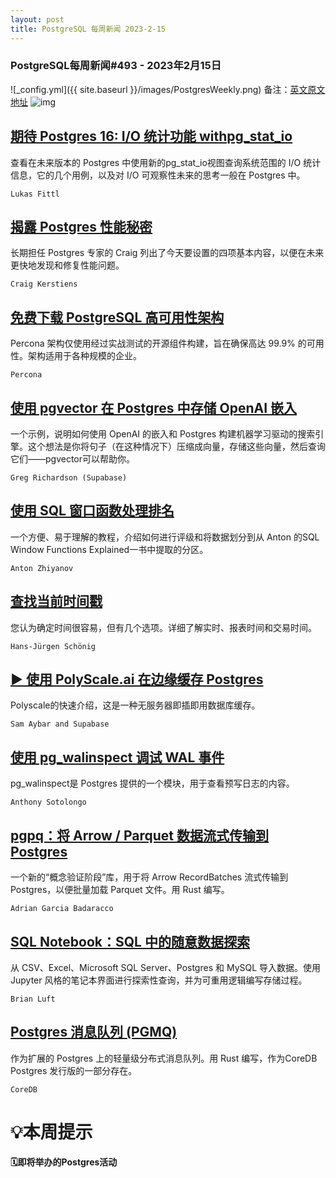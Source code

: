 ```yaml
---
layout: post
title: PostgreSQL 每周新闻 2023-2-15
---
```

### PostgreSQL每周新闻#493 - 2023年2月15日
![_config.yml]({{ site.baseurl }}/images/PostgresWeekly.png)
备注：[英文原文地址](https://postgresweekly.com/issues/493)
![img](https://res.cloudinary.com/cpress/image/upload/c_fill,g_auto,e_trim,w_600,h_120/e_make_transparent/co_white,e_outline:7/iplxngwgax1ktho5k45h.png)
## [期待 Postgres 16: I/O 统计功能 withpg_stat_io](https://postgresweekly.com/link/135374/web)
查看在未来版本的 Postgres 中使用新的pg_stat_io视图查询系统范围的 I/O 统计信息，它的几个用例，以及对 I/O 可观察性未来的思考一般在 Postgres 中。


`Lukas Fittl `
## [揭露 Postgres 性能秘密](https://postgresweekly.com/link/135399/web)
长期担任 Postgres 专家的 Craig 列出了今天要设置的四项基本内容，以便在未来更快地发现和修复性能问题。


`Craig Kerstiens `
## [免费下载 PostgreSQL 高可用性架构](https://postgresweekly.com/link/135376/web)
Percona 架构仅使用经过实战测试的开源组件构建，旨在确保高达 99.9% 的可用性。架构适用于各种规模的企业。


`Percona `
## [使用 pgvector 在 Postgres 中存储 OpenAI 嵌入](https://postgresweekly.com/link/135377/web)
一个示例，说明如何使用 OpenAI 的嵌入和 Postgres 构建机器学习驱动的搜索引擎。这个想法是你将句子（在这种情况下）压缩成向量，存储这些向量，然后查询它们——pgvector可以帮助你。


`Greg Richardson (Supabase) `
## [使用 SQL 窗口函数处理排名](https://postgresweekly.com/link/135401/web)
一个方便、易于理解的教程，介绍如何进行评级和将数据划分到从 Anton 的SQL Window Functions Explained一书中提取的分区。


`Anton Zhiyanov `
## [查找当前时间戳](https://postgresweekly.com/link/135403/web)
您认为确定时间很容易，但有几个选项。详细了解实时、报表时间和交易时间。


`Hans-Jürgen Schönig `
## [▶  使用 PolyScale.ai 在边缘缓存 Postgres ](https://postgresweekly.com/link/135382/web)
Polyscale的快速介绍，这是一种无服务器即插即用数据库缓存。


`Sam Aybar and Supabase `
## [使用 pg_walinspect 调试 WAL 事件](https://postgresweekly.com/link/135384/web)
pg_walinspect是 Postgres 提供的一个模块，用于查看预写日志的内容。


`Anthony Sotolongo `
## [pgpq：将 Arrow / Parquet 数据流式传输到 Postgres](https://postgresweekly.com/link/135389/web)
一个新的“概念验证阶段”库，用于将 Arrow RecordBatches 流式传输到 Postgres，以便批量加载 Parquet 文件。用 Rust 编写。


`Adrian Garcia Badaracco `
## [SQL Notebook：SQL 中的随意数据探索](https://postgresweekly.com/link/135390/web)
从 CSV、Excel、Microsoft SQL Server、Postgres 和 MySQL 导入数据。使用 Jupyter 风格的笔记本界面进行探索性查询，并为可重用逻辑编写存储过程。


`Brian Luft `
## [Postgres 消息队列 (PGMQ) ](https://postgresweekly.com/link/135391/web)
作为扩展的 Postgres 上的轻量级分布式消息队列。用 Rust 编写，作为CoreDB Postgres 发行版的一部分存在。


`CoreDB `
# 💡本周提示


**🗓即将举办的Postgres活动**
